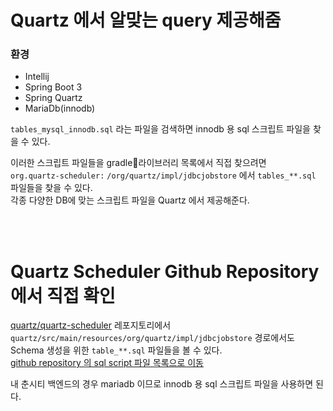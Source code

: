 # Quartz 에서 알맞는 query 제공해줌  

### 환경  

- Intellij
- Spring Boot 3
- Spring Quartz
- MariaDb(innodb)  
  
`tables_mysql_innodb.sql` 라는 파일을 검색하면 innodb 용 sql 스크립트 파일을 찾을 수 있다.  
  
이러한 스크립트 파일들을 gradle라이브러리 목록에서 직접 찾으려면       
`org.quartz-scheduler:` `/org/quartz/impl/jdbcjobstore` 에서 `tables_**.sql` 파일들을 찾을 수 있다.  
각종 다양한 DB에 맞는 스크립트 파일을 Quartz 에서 제공해준다.  
  
<br><br>  

# Quartz Scheduler Github Repository 에서 직접 확인  

[quartz/quartz-scheduler](https://github.com/quartz-scheduler/quartz) 레포지토리에서  
`quartz/src/main/resources/org/quartz/impl/jdbcjobstore` 경로에서도 Schema 생성을 위한 `table_**.sql` 파일들을 볼 수 있다.  
[github repository 의 sql script 파일 목록으로 이동](https://github.com/quartz-scheduler/quartz/tree/main/quartz/src/main/resources/org/quartz/impl/jdbcjobstore)  
  
내 춘시티 백엔드의 경우 mariadb 이므로 innodb 용 sql 스크립트 파일을 사용하면 된다.  
  
